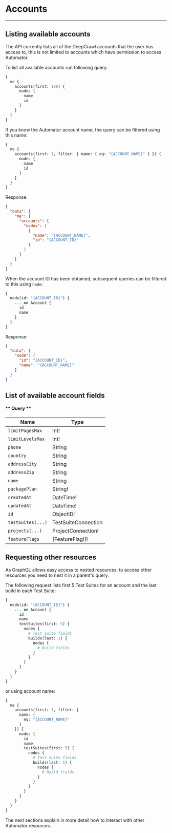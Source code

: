 # Accounts

---

## Listing available accounts

The API currently lists all of the DeepCrawl accounts that the user has access to, this is not limited to accounts which have permission to access Automator.

To list all available accounts run following query.

```graphql
{
  me {
    accounts(first: 100) {
      nodes {
        name
        id
      }
    }
  }
}
```

If you know the Automator account name, the query can be filtered using this name:

```graphql
{
  me {
    accounts(first: 1, filter: { name: { eq: "{ACCOUNT_NAME}" } }) {
      nodes {
        name
        id
      }
    }
  }
}
```

Response:

```json
{
  "data": {
    "me": {
      "accounts": {
        "nodes": [
          {
            "name": "{ACCOUNT_NAME}",
            "id": "{ACCOUNT_ID}"
          }
        ]
      }
    }
  }
}
```

When the account ID has been obtained, subsequent queries can be filtered to this using `node`:

```graphql
{
  node(id: "{ACCOUNT_ID}") {
    ... on Account {
      id
      name
    }
  }
}
```

Response:

```json
{
  "data": {
    "node": {
      "id": "{ACCOUNT_ID}",
      "name": "{ACCOUNT_NAME}"
    }
  }
}
```

## List of available account fields

<!-- tabs:start -->

#### ** Query **

| Name              | Type                |
| ----------------- | ------------------- |
| `limitPagesMax`   | Int!                |
| `limitLevelsMax`  | Int!                |
| `phone`           | String              |
| `country`         | String              |
| `addressCity`     | String              |
| `addressZip`      | String              |
| `name`            | String              |
| `packagePlan`     | String!             |
| `createdAt`       | DateTime!           |
| `updatedAt`       | DateTime!           |
| `id`              | ObjectID!           |
| `testSuites(...)` | TestSuiteConnection |
| `projects(...)`   | ProjectConnection!  |
| `featureFlags`    | [FeatureFlag!]!     |

<!-- tabs:end -->

## Requesting other resources

As GraphQL allows easy access to nested resources: to access other resources you need to nest it in a parent's query.

The following request lists first 5 Test Suites for an account and the last build in each Test Suite:

```graphql
{
  node(id: "{ACCOUNT_ID}") {
    ... on Account {
      id
      name
      testSuites(first: 5) {
        nodes {
          # Test Suite fields
          builds(last: 1) {
            nodes {
              # Build fields
            }
          }
        }
      }
    }
  }
}
```

or using account name:

```graphql
{
  me {
    accounts(first: 1, filter: {
      name: {
        eq: "{ACCOUNT_NAME}"
      }
    }) {
      nodes {
        id
        name
        testSuites(first: 5) {
          nodes {
            # Test Suite fields
            builds(last: 1) {
              nodes {
                # Build fields
              }
            }
          }
        }
      }
    }
  }
}
```

The next sections explain in more detail how to interact with other Automator resources.
